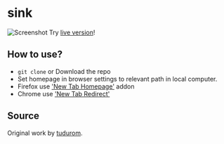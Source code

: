 # sink

![Screenshot](https://a.safe.moe/L5CDP.png)
Try [live version](https://circleous.github.io/sink/)!

How to use?
-------------------------------
- `git clone` or Download the repo
- Set homepage in browser settings to relevant path in local computer.
- Firefox use ['New Tab Homepage'](https://www.basson.at/firefox-addons/newtabhomepage) addon
- Chrome use ['New Tab Redirect'](https://chrome.google.com/webstore/detail/new-tab-redirect/icpgjfneehieebagbmdbhnlpiopdcmna?hl=en)

Source
-------------------------------
Original work by [tudurom](https://github.com/tudurom/startpage).
